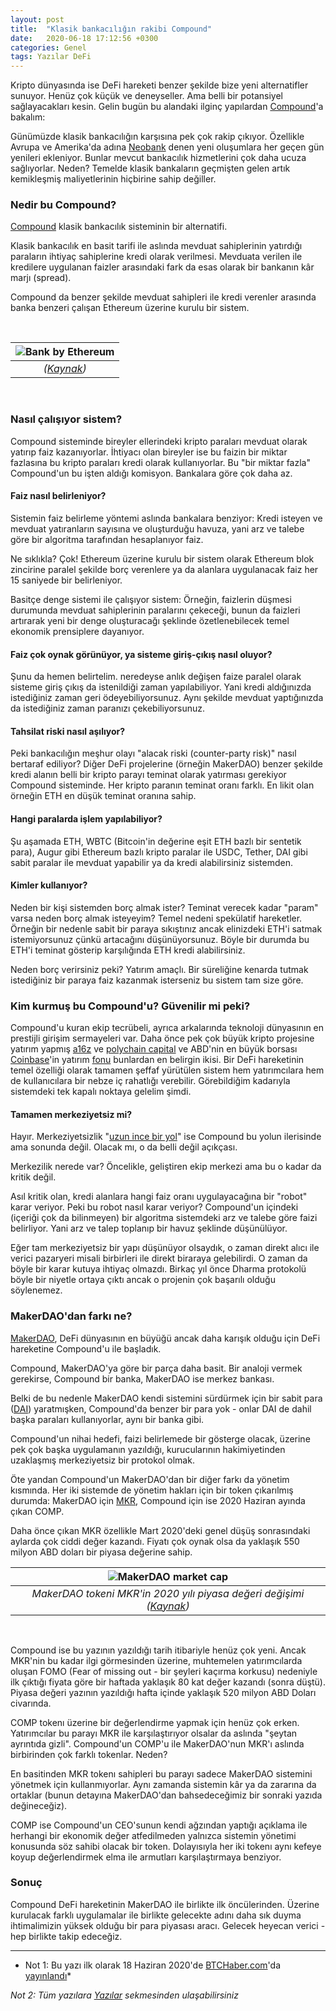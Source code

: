 ```yaml
---
layout: post
title:  "Klasik bankacılığın rakibi Compound"
date:   2020-06-18 17:12:56 +0300
categories: Genel
tags: Yazılar DeFi
---
```


Kripto dünyasında ise DeFi hareketi benzer şekilde bize yeni alternatifler sunuyor. Henüz çok küçük ve deneyseller. Ama belli bir potansiyel sağlayacakları kesin. Gelin bugün bu alandaki ilginç yapılardan [Compound](https://compound.finance/)'a bakalım: 

Günümüzde klasik bankacılığın karşısına pek çok rakip çıkıyor. Özellikle Avrupa ve Amerika'da adına [Neobank](https://en.wikipedia.org/wiki/Neobank) denen yeni oluşumlara her geçen gün yenileri ekleniyor. Bunlar mevcut bankacılık hizmetlerini çok daha ucuza sağlıyorlar. Neden? Temelde klasik bankaların geçmişten gelen artık kemikleşmiş maliyetlerinin hiçbirine sahip değiller. 

### Nedir bu Compound?

[Compound](https://compound.finance/) klasik bankacılık sisteminin bir alternatifi. 

Klasik bankacılık en basit tarifi ile aslında mevduat sahiplerinin yatırdığı paraların ihtiyaç sahiplerine kredi olarak verilmesi. Mevduata verilen ile kredilere uygulanan faizler arasındaki fark da esas olarak bir bankanın kâr marjı (spread). 

Compound da benzer şekilde mevduat sahipleri ile kredi verenler arasında banka benzeri çalışan Ethereum üzerine kurulu bir sistem. 

&nbsp;

| ![Bank by Ethereum](/assets/money-3405700_640.jpg)| 
|:--:| 
| *([Kaynak](https://pixabay.com/illustrations/money-bank-business-finance-3405700/))* |

&nbsp;

### Nasıl çalışıyor sistem?

Compound sisteminde bireyler ellerindeki kripto paraları mevduat olarak yatırıp faiz kazanıyorlar. İhtiyacı olan bireyler ise bu faizin bir miktar fazlasına bu kripto paraları kredi olarak kullanıyorlar. Bu "bir miktar fazla" Compound'un bu işten aldığı komisyon. Bankalara göre çok daha az.

#### Faiz nasıl belirleniyor?

Sistemin faiz belirleme yöntemi aslında bankalara benziyor: Kredi isteyen ve mevduat yatıranların sayısına ve oluşturduğu havuza, yani arz ve talebe göre bir algoritma tarafından hesaplanıyor faiz. 

Ne sıklıkla? Çok! Ethereum üzerine kurulu bir sistem olarak Ethereum blok zincirine paralel şekilde borç verenlere ya da alanlara uygulanacak faiz her 15 saniyede bir belirleniyor. 

Basitçe denge sistemi ile çalışıyor sistem: Örneğin, faizlerin düşmesi durumunda mevduat sahiplerinin paralarını çekeceği, bunun da faizleri artırarak yeni bir denge oluşturacağı şeklinde özetlenebilecek temel ekonomik prensiplere dayanıyor. 

#### Faiz çok oynak görünüyor, ya sisteme giriş-çıkış nasıl oluyor?

Şunu da hemen belirtelim. neredeyse anlık değişen faize paralel olarak sisteme giriş çıkış da istenildiği zaman yapılabiliyor. Yani kredi aldığınızda istediğiniz zaman geri ödeyebiliyorsunuz. Aynı şekilde mevduat yaptığınızda da istediğiniz zaman paranızı çekebiliyorsunuz. 

#### Tahsilat riski nasıl aşılıyor?

Peki bankacılığın meşhur olayı "alacak riski (counter-party risk)" nasıl bertaraf ediliyor? Diğer DeFi projelerine (örneğin MakerDAO) benzer şekilde kredi alanın belli bir kripto parayı teminat olarak yatırması gerekiyor Compound sisteminde. Her kripto paranın teminat oranı farklı. En likit olan örneğin ETH en düşük teminat oranına sahip.

#### Hangi paralarda işlem yapılabiliyor?

Şu aşamada ETH, WBTC (Bitcoin'in değerine eşit ETH bazlı bir sentetik para), Augur gibi Ethereum bazlı kripto paralar ile USDC, Tether, DAI gibi sabit paralar ile mevduat yapabilir ya da kredi alabilirsiniz sistemden. 

#### Kimler kullanıyor?

Neden bir kişi sistemden borç almak ister? Teminat verecek kadar "param" varsa neden borç almak isteyeyim? Temel nedeni spekülatif hareketler. Örneğin bir nedenle sabit bir paraya sıkıştınız ancak elinizdeki ETH'i satmak istemiyorsunuz çünkü artacağını düşünüyorsunuz. Böyle bir durumda bu ETH'i teminat gösterip karşılığında ETH kredi alabilirsiniz. 

Neden borç verirsiniz peki? Yatırım amaçlı. Bir süreliğine kenarda tutmak istediğiniz bir paraya faiz kazanmak isterseniz bu sistem tam size göre. 

### Kim kurmuş bu Compound'u? Güvenilir mi peki?
Compound'u kuran ekip tecrübeli, ayrıca arkalarında teknoloji dünyasının en prestijli girişim sermayeleri var. Daha önce pek çok büyük kripto projesine yatırım yapmış [a16z](https://a16z.com/crypto/) ve [polychain capital](https://polychain.capital/) ve ABD'nin en büyük borsası [Coinbase](https://www.coinbase.com/)'in yatırım [fonu](https://ventures.coinbase.com/) bunlardan en belirgin ikisi. Bir DeFi hareketinin temel özelliği olarak tamamen şeffaf yürütülen sistem hem yatırımcılara hem de kullanıcılara bir nebze iç rahatlığı verebilir. Görebildiğim kadarıyla sistemdeki tek kapalı noktaya gelelim şimdi. 

#### Tamamen merkeziyetsiz mi?
Hayır. Merkeziyetsizlik "[uzun ince bir yol](https://www.youtube.com/watch?v=PXw3f9YTqV0)" ise Compound bu yolun ilerisinde ama sonunda değil. Olacak mı, o da belli değil açıkçası. 

Merkezilik nerede var? Öncelikle, geliştiren ekip merkezi ama bu o kadar da kritik değil. 

Asıl kritik olan, kredi alanlara hangi faiz oranı uygulayacağına bir "robot" karar veriyor. Peki bu robot nasıl karar veriyor? Compound'un içindeki (içeriği çok da bilinmeyen) bir algoritma sistemdeki arz ve talebe göre faizi belirliyor. Yani arz ve talep toplanıp bir havuz şeklinde düşünülüyor. 

Eğer tam merkeziyetsiz bir yapı düşünüyor olsaydık, o zaman direkt alıcı ile verici  pazaryeri misali birbirleri ile direkt biraraya gelebilirdi. O zaman da böyle bir karar kutuya ihtiyaç olmazdı. Birkaç yıl önce Dharma protokolü böyle bir niyetle ortaya çıktı ancak o projenin çok başarılı olduğu söylenemez. 

### MakerDAO'dan farkı ne?
[MakerDAO](https://makerdao.com/en/), DeFi dünyasının en büyüğü ancak daha karışık olduğu için DeFi hareketine Compound'u ile başladık. 

Compound, MakerDAO'ya göre bir parça daha basit. Bir analoji vermek gerekirse, Compound bir banka, MakerDAO ise merkez bankası. 

Belki de bu nedenle MakerDAO kendi sistemini sürdürmek için bir sabit para ([DAI](https://community-development.makerdao.com/makerdao-mcd-faqs/faqs/dai)) yaratmışken, Compound'da benzer bir para yok - onlar DAI de dahil başka paraları kullanıyorlar, aynı bir banka gibi. 

Compound'un nihai hedefi, faizi belirlemede bir gösterge olacak, üzerine pek çok başka uygulamanın yazıldığı, kurucularının hakimiyetinden uzaklaşmış merkeziyetsiz bir protokol olmak. 

Öte yandan Compound'un MakerDAO'dan bir diğer farkı da yönetim kısmında. Her iki sistemde de yönetim hakları için bir token çıkarılmış durumda: MakerDAO için [MKR](https://community-development.makerdao.com/makerdao-mcd-faqs/faqs/mkr-token), Compound için ise 2020 Haziran ayında çıkan COMP. 

Daha önce çıkan MKR özellikle Mart 2020'deki genel düşüş sonrasındaki aylarda çok ciddi değer kazandı. Fiyatı çok oynak olsa da yaklaşık 550 milyon ABD doları bir piyasa değerine sahip.
&nbsp;

| ![MakerDAO market cap](/assets/MKR_market_cap_800.png)| 
|:--:| 
| *MakerDAO tokeni MKR'in 2020 yılı piyasa değeri değişimi ([Kaynak](https://www.coingecko.com/en/coins/maker))* |

&nbsp;

Compound ise bu yazının yazıldığı tarih itibariyle henüz çok yeni. Ancak MKR'nin bu kadar ilgi görmesinden üzerine, muhtemelen yatırımcılarda oluşan FOMO (Fear of missing out - bir şeyleri kaçırma korkusu) nedeniyle ilk çıktığı fiyata göre bir haftada yaklaşık 80 kat değer kazandı (sonra düştü). Piyasa değeri yazının yazıldığı hafta içinde yaklaşık 520 milyon ABD Doları civarında. 

COMP tokenı üzerine bir değerlendirme yapmak için henüz çok erken. Yatırımcılar bu parayı MKR ile karşılaştırıyor olsalar da aslında "şeytan ayrıntıda gizli". Compound'un COMP'u ile MakerDAO'nun MKR'ı aslında birbirinden çok farklı tokenlar. Neden?

En basitinden MKR tokenı sahipleri bu parayı sadece MakerDAO sistemini yönetmek için kullanmıyorlar. Aynı zamanda sistemin kâr ya da zararına da ortaklar (bunun detayına MakerDAO'dan bahsedeceğimiz bir sonraki yazıda değineceğiz). 

COMP ise Compound'un CEO'sunun kendi ağzından yaptığı açıklama ile herhangi bir ekonomik değer atfedilmeden yalnızca sistemin yönetimi konusunda söz sahibi olacak bir token. Dolayısıyla her iki tokenı aynı kefeye koyup değerlendirmek elma ile armutları karşılaştırmaya benziyor. 

### Sonuç

Compound DeFi hareketinin MakerDAO ile birlikte ilk öncülerinden. Üzerine kurulacak farklı uygulamalar ile birlikte gelecekte adını daha sık duyma ihtimalimizin yüksek olduğu bir para piyasası aracı. Gelecek heyecan verici - hep birlikte takip edeceğiz.

---

* Not 1: Bu yazı ilk olarak 18 Haziran 2020'de [BTCHaber.com](https://www.btchaber.com/)'da [yayınlandı](https://www.btchaber.com/compoundin-yonetim-tokeni-comp-nasil-calisiyor/)*

*Not 2: Tüm yazılara [Yazılar](/articles/) sekmesinden ulaşabilirsiniz*
